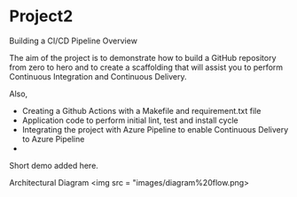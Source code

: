 # Project2
Building a CI/CD Pipeline
Overview

The aim of the project is to demonstrate how to build a GitHub repository from zero to hero and to create a scaffolding that will assist you to perform Continuous Integration and Continuous Delivery.

Also, 
-	Creating a Github Actions with a Makefile and requirement.txt file
-	Application code to perform initial lint, test and install cycle
-	Integrating the project with Azure Pipeline to enable Continuous Delivery to Azure Pipeline
-	
Short demo added here.

Architectural Diagram
<img src = "images/diagram%20flow.png>



